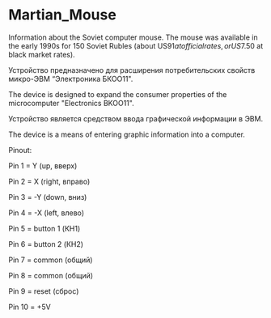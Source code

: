 # Martian_Mouse
Information about the Soviet computer mouse.  The mouse was available in the early 1990s for 150 Soviet Rubles (about US$91 at official rates, or US$7.50 at black market rates).

Устройство предназначено для расширения потребительских свойств микро-ЭВМ “Электроника БКОО11".

The device is designed to expand the consumer properties of the microcomputer "Electronics BKOO11".

Устройство является средством ввода графической информации в ЭВМ.

The device is a means of entering graphic information into a computer.

Pinout:

Pin  1 = Y (up, вверх)

Pin  2 = X (right, вправо)

Pin  3 = -Y (down, вниз) 

Pin  4 = -X (left, влево)

Pin  5 = button 1 (КН1)

Pin  6 = button 2 (КН2)

Pin  7 = common (общий)

Pin  8 = common (общий)

Pin  9 = reset (сброс)

Pin 10 = +5V
